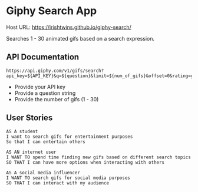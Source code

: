# Giphy Search App

Host URL: https://irishtwins.github.io/giphy-search/

Searches 1 - 30 animated gifs based on a search expression.

## API Documentation

```
https://api.giphy.com/v1/gifs/search?api_key=${API_KEY}&q=${question}&limit=${num_of_gifs}&offset=0&rating=g&lang=en&bundle=messaging_non_clips
```

- Provide your API key
- Provide a question string
- Provide the number of gifs (1 - 30)

## User Stories

```
AS A student
I want to search gifs for entertainment purposes
So that I can entertain others

AS AN internet user
I WANT TO spend time finding new gifs based on different search topics
SO THAT I can have more options when interacting with others

AS A social media influencer
I WANT TO search gifs for social media purposes
SO THAT I can interact with my audience
```
